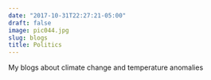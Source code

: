 ```yaml
---
date: "2017-10-31T22:27:21-05:00"
draft: false
image: pic044.jpg
slug: blogs
title: Politics
---
```


My blogs about climate change and temperature anomalies

